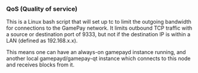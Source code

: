### QoS (Quality of service) ###

This is a Linux bash script that will set up tc to limit the outgoing bandwidth for connections to the GamePay network. It limits outbound TCP traffic with a source or destination port of 9333, but not if the destination IP is within a LAN (defined as 192.168.x.x).

This means one can have an always-on gamepayd instance running, and another local gamepayd/gamepay-qt instance which connects to this node and receives blocks from it.
